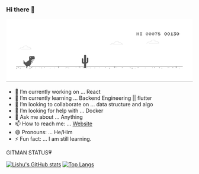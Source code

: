 ### Hi there 👋 

![image](https://github.com/LishuGupta652/lishugupta652/blob/master/dino.gif)


- 🔭 I’m currently working on ... React
- 🌱 I’m currently learning ... Backend Engineering || flutter
- 👯 I’m looking to collaborate on ... data structure and algo
- 🤔 I’m looking for help with ... Docker
- 💬 Ask me about ...  Anything
- 📫 How to reach me: ... [Website](https://www.lishu.ml)
- 😄 Pronouns: ... He/Him
- ⚡ Fun fact: ... I am still learning.

GITMAN STATUS💗

[![Lishu's GitHub stats](https://github-readme-stats.vercel.app/api?username=lishugupta652&theme=darcula&show_icons=true)](https://github.com/lishugupta652)
[![Top Langs](https://github-readme-stats.vercel.app/api/top-langs/?username=lishugupta652&layout=compact)](https://github.com/lishugupta652)

